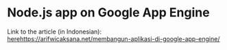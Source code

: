 # Node.js app on Google App Engine

Link to the article (in Indonesian): [here]()https://arifwicaksana.net/membangun-aplikasi-di-google-app-engine/